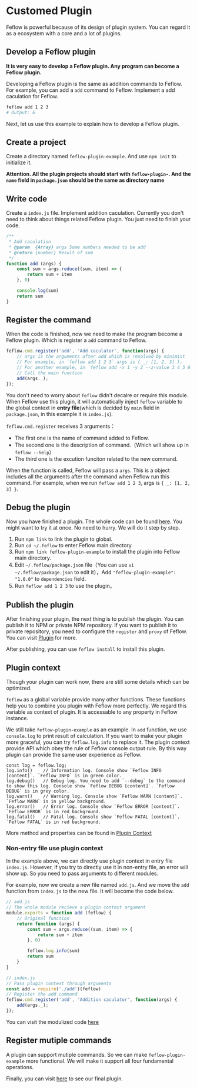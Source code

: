 # Customed Plugin

Feflow is powerful because of its design of plugin system. You can regard it as a ecosystem with a core and a lot of plugins.

## Develop a Feflow plugin

**It is very easy to develop a Feflow plugin. Any program can become a Feflow plugin.**

Developing a Feflow plugin is the same as addition commands to Feflow. For example, you can add a `add` command to Feflow. Implement a add caculation for Feflow.

```sh
feflow add 1 2 3
# Output: 6
```

Next, let us use this example to explain how to develop a Feflow plugin.

## Create a project

Create a directory named `feflow-plugin-example`. And use `npm init` to initialize it.

**Attention. All the plugin projects should start with `feflow-plugin-`. And the `name` field in `package.json` should be the same as directory name**

## Write code

Create a `index.js` file. Implement addition caculation. Currently you don't need to think about things related Feflow plugin. You just need to finish your code.

```js
/**
 * Add caculation
 * @param  {Array} args Some numbers needed to be add
 * @return {number} Result of sum
 */
function add (args) {
    const sum = args.reduce((sum, item) => {
        return sum + item
    }, 0)

    console.log(sum)
    return sum
}
```

## Register the command

When the code is finished, now we need to make the program become a Feflow plugin. Which is register a `add` command to Feflow.

```js
feflow.cmd.register('add', 'Add caculator', function(args) {
    // args is the arguments after add which is resolved by minimist
    // For example, in `feflow add 1 2 3` args is { _: [1, 2, 3] }，
    // For another example, in `feflow add -x 1 -y 2 --z-value 3 4 5 6` args is { _: [ 4, 5, 6 ], x: 1, y: 2, 'z-value': 3 }
    // Call the main function
    add(args._);
});
```

You don't need to worry about `feflow` didn't decalre or require this module. When Feflow use this plugin, it will automatically inject `feflow` variable to the global context in **entry file**(which is decided by `main` field in `package.json`, in this example it is `index.js`).

`feflow.cmd.register` receives 3 arguments：

* The first one is the name of command added to Feflow.
* The second one is the description of command.（Which will show up in `feflow --help`）
* The third one is the excution funciton related to the new command.

When the function is called, Feflow will pass a `args`. This is a object includes all the arguments after the command when Feflow run this command. For example, when we run `feflow add 1 2 3`, args is `{ _: [1, 2, 3] }`.

## Debug the plugin

Now you have finished a plugin. The whole code can be found [here](https://github.com/feflow/feflow-plugin-example/tree/e21b0b5c5f5b860e78e5d914f4ce4ccf366eee8d). You might want to try it at once. No need to hurry. We will do it step by step.

1. Run `npm link` to link the plugin to global.
1. Run `cd ~/.feflow` to enter Feflow main directory.
1. Run `npm link feflow-plugin-example` to install the plugin into Feflow main directory.
1. Edit `~/.feflow/package.json` file（You can use `vi ~/.feflow/package.json` to edit it），Add `"feflow-plugin-example": "1.0.0"` to `dependencies` field.
1. Run `feflow add 1 2 3` to use the plugin。

## Publish the plugin

After finishing your plugin, the next thing is to publish the plugin. You can publish it to NPM or private NPM repository. If you want to publish it to private repository, you need to configure the `register` and `proxy` of Feflow. You can visit [Plugin](./base-plugins-inner) for more.

After publishing, you can use `feflow install` to install this plugin.

## Plugin context

Though your plugin can work now, there are still some details which can be optimized.

`feflow` as a global variable provide many other functions. These functions help you to combine you plugin with Feflow more perfectly. We regard this variable as context of plugin. It is accessable to any property in Feflow instance.

We still take `feflow-plugin-example` as an example. In `add` function, we use `console.log` to print result of calculation. If you want to make your plugin more graceful, you can try `feflow.log.info` to replace it. The plugin context provide API which obey the rule of Feflow console output rule. By this way plugin can provide the same user experience as Feflow.

```
const log = feflow.log;
log.info()    // Information log. Console show `Feflow INFO [content]`. `Feflow INFO` is in green color.
log.debug()   // Debug log. You need to add `--debug` to the command to show this log. Console show `Feflow DEBUG [content]`. `Feflow DEBUG` is in grey color.
log.warn()    // Warning log. Console show `Feflow WARN [content]`. `Feflow WARN` is in yellow background.
log.error()   // Error log. Console show `Feflow ERROR [content]`. `Feflow ERROR` is in red background.
log.fatal()   // Fatal log. Console show `Feflow FATAL [content]`. `Feflow FATAL` is in red background.
```

More method and properties can be found in [Plugin Context](./advance-plugins-context.md)

### Non-entry file use plugin context

In the example above, we can directly use plugin context in entry file `index.js`. However, if you try to directly use it in non-entry file, an error will show up. So you need to pass arguments to different modules.

For example, now we create a new file named `add.js`. And we move the `add` function from `index.js` to the new file. It will become the code below.

```js
// add.js
// The whole module recieve a plugin context argument
module.exports = function add (feflow) {
    // Original function
    return function (args) {
        const sum = args.reduce((sum, item) => {
            return sum + item
        }, 0)

        feflow.log.info(sum)
        return sum
    }
}

// index.js
// Pass plugin context through arguments
const add = require('./add')(feflow)
// Register the add command
feflow.cmd.register('add', 'Addition caculator', function(args) {
    add(args._);
});
```

You can visit the modulized code [here](https://github.com/feflow/feflow-plugin-example/tree/36127e14a6bc7ea0cd696a35f4b59255349d19bc)

## Register mutiple commands

A plugin can support mutiple commands. So we can make `feflow-plugin-example` more functional. We will make it support all four fundamental operations.

Finally, you can visit [here](https://github.com/feflow/feflow-plugin-example) to see our final plugin.
